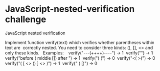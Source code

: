 # JavaScript-nested-verification challenge
JavaScript nested verification 

  
Implement‌ ‌function‌ ‌verify(text)‌ ‌which‌ ‌verifies‌ ‌whether‌ ‌parentheses‌ ‌within‌ ‌text‌ ‌are‌ ‌
correctly‌ ‌nested.‌ ‌You‌ ‌need‌ ‌to‌ ‌consider‌ ‌three‌ ‌kinds:‌ ‌(),‌ ‌[],‌ ‌<>‌ ‌and‌ ‌‌only‌‌ ‌these‌ ‌kinds.‌ ‌
 ‌
Examples:‌ ‌
 ‌ ‌
verify("---(++++)----")‌ ‌->‌ ‌1‌ ‌
verify("")‌ ‌->‌ ‌1‌ ‌
verify("before‌ ‌(‌ ‌middle‌ ‌[])‌ ‌after‌ ‌")‌ ‌->‌ ‌1‌ ‌
verify(")‌ ‌(")‌ ‌->‌ ‌0‌ ‌
verify("<(‌   ‌>)")‌ ‌->‌ ‌0‌ ‌
verify("(‌  ‌[‌  ‌<>‌  ‌()‌  ‌]‌  ‌<>‌  ‌)")‌ ‌->‌ ‌1‌ ‌
verify("‌   ‌(‌      ‌[)")‌ ‌->‌ ‌0‌
